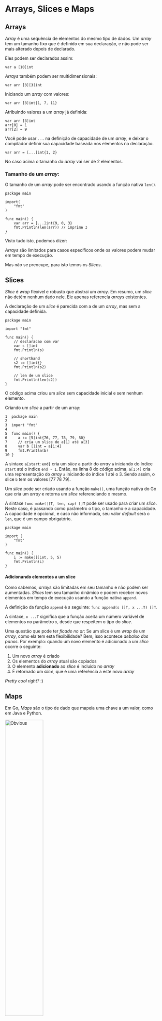 # Arrays, Slices e Maps

## Arrays

*Array* é uma sequência de elementos do mesmo tipo de dados. Um *array* tem um tamanho fixo que é definido em sua declaração, e não pode ser mais alterado depois de declarado.


Eles podem ser declarados assim:
```golang
var a [10]int
```

*Arrays* também podem ser multidimensionais:
```golang
var arr [3][3]int
```

Iniciando um *array* com valores:
```golang
var arr [3]int{1, 7, 11}
```

Atribuindo valores a um *array* já definida:
```golang
var arr [3]int
arr[0] = 1
arr[2] = 9
```


Você pode usar `...` na definição de capacidade de um *array*, e deixar o compilador definir sua capacidade baseada nos elementos na declaração.

```golang
var arr = [...]int{1, 2}
```

No caso acima o tamanho do *array* vai ser de 2 elementos.

### Tamanho de um *array*:

O tamanho de um *array* pode ser encontrado usando a função nativa `len()`.

```golang
package main

import(
    "fmt"
)

func main() {
    var arr = [...]int{9, 0, 3}
    fmt.Println(len(arr)) // imprime 3
}
```

Visto tudo isto, podemos dizer:

*Arrays* são limitados para casos específicos onde os valores podem mudar em tempo de execução.

Mas não se preocupe, para isto temos os *Slices*.

## Slices

*Slice* é *wrap* flexível e robusto que abstrai um *array*. Em resumo, um *slice* não detém nenhum dado nele. Ele apenas referencía *arrays* existentes.

A declaração de um *slice* é parecida com a de um *array*, mas sem a capacidade definida.

```golang
package main

import "fmt"

func main() {
    // declaracao com var
    var s []int
    fmt.Println(s)

    // shorthand
    s2 := []int{}
    fmt.Println(s2)

    // len de um slice
    fmt.Println(len(s2))
}
```

O código acima criou um *slice* sem capacidade inicial e sem nenhum elemento.

Criando um *slice* a partir de um array:

```golang
1  package main
2  
3  import "fmt"
4  
5  func main() {
6     a := [5]int{76, 77, 78, 79, 80}
7     // cria um slice de a[1] até a[3]
8     var b []int = a[1:4]
9     fmt.Println(b)
10 }
```

A sintaxe `a[start:end]` cria um *slice* a partir do *array* `a` iniciando do índice `start` até o índice `end - 1`. Então, na linha 8 do código acima, `a[1:4]` cria uma representação do *array* `a` iniciando do índice 1 até o 3. Sendo assim, o slice `b` tem os valores [77 78 79].


Um *slice* pode ser criado usando a função `make()`, uma função nativa do Go que cria um *array* e retorna um *slice* referenciando o mesmo.

A sintaxe `func make([]T, len, cap) []T` pode ser usado para criar um *slice*. Neste caso, é passando como parâmetro o tipo, o tamanho e a capacidade. A capacidade é opcional, e caso não informada, seu valor *default* será o `len`, que é um campo obrigatório.

```golang
package main

import (  
    "fmt"
)

func main() {  
    i := make([]int, 5, 5)
    fmt.Println(i)
}
```
 
#### Adicionando elementos a um slice

Como sabemos, *arrays* são limitadas em seu tamanho e não podem ser aumentadas. *Slices* tem seu tamanho dinâmico e podem receber novos elementos em tempo de execução usando a função nativa `append`.

A definição da função `append` é a seguinte: `func append(s []T, x ...T) []T`.

A sintaxe, `x ...T` significa que a função aceita um número variável de elementos no parâmetro `x`, desde que respeitem o tipo do *slice*.

Uma questão que pode ter *ficado no ar*: Se um slice é um *wrap* de um *array*, como ela tem esta flexibilidade?
Bem, isso acontece *debaixo dos panos*. Por exemplo: quando um novo elemento é adicionado a um *slice* ocorre o seguinte:

1. Um novo *array* é criado
2. Os elementos do *array* atual são copiados
3. O elemento **adicionado** ao *slice* é incluido no *array*
4. É retornado um *slice*, que é uma referência a este novo *array*

*Pretty cool right?* :)


## Maps

Em Go, *Maps* são o tipo de dado que mapeia uma chave a um valor, como em Java e Python.

<img src="https://m.media-amazon.com/images/M/MV5BNDU1NTMwNTEtNjk0Yy00NDNlLWFiODctZWI5ODVlMGZmNzk2XkEyXkFqcGdeQXVyNjcwMzEzMTU@._V1_.jpg" alt="Obvious" width="50%"/>

*Fucking obvious*

Declarando um *map* em Go:

```golang
var m map[string]int
```

Acima, a variável `m` referencía o mapa criado, no qual a chave é uma `string` e o valor é um `int`.

Abaixo alguns exemplos de uso de map:

```golang
package main

import "fmt"

func main() {
	m := make(map[string]bool)

	m["www.google.com.br"] = true
	m["www.facebook.com"] = true

	if m["www.orkut.com"] == false {
		fmt.Println("Oops, nunca acessamos este site")
    }
    
    m["www.orkut.com.br"] = true

    fmt.Println(len(m))

    delete(m, "www.orkut.com.br")

    fmt.Println(len(m))
}
```